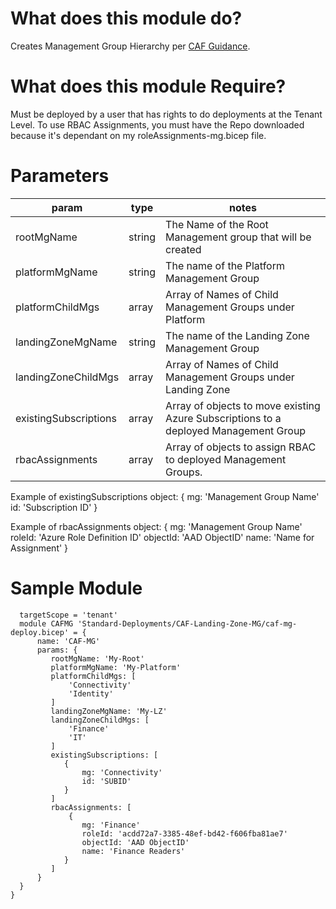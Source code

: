 # What does this module do?
Creates Management Group Hierarchy per [CAF Guidance]("https://docs.microsoft.com/en-us/azure/cloud-adoption-framework/ready/landing-zone/design-area/resource-org-management-groups"). 

# What does this module Require?
Must be deployed by a user that has rights to do deployments at the Tenant Level.  To use RBAC Assignments, you must have the Repo downloaded because it's dependant on my roleAssignments-mg.bicep file.

# Parameters
param | type | notes
------|------|------
rootMgName | string | The Name of the Root Management group that will be created
platformMgName | string | The name of the Platform Management Group
platformChildMgs | array | Array of Names of Child Management Groups under Platform
landingZoneMgName | string | The name of the Landing Zone Management Group
landingZoneChildMgs | array | Array of Names of Child Management Groups under Landing Zone
existingSubscriptions | array | Array of objects to move existing Azure Subscriptions to a deployed Management Group
rbacAssignments | array | Array of objects to assign RBAC to deployed Management Groups.

Example of existingSubscriptions object:
{
    mg: 'Management Group Name'
    id: 'Subscription ID'
}

Example of rbacAssignments object:
{
  mg: 'Management Group Name'
  roleId: 'Azure Role Definition ID'
  objectId: 'AAD ObjectID'
  name: 'Name for Assignment'
}

# Sample Module

```Bicep
  targetScope = 'tenant'
  module CAFMG 'Standard-Deployments/CAF-Landing-Zone-MG/caf-mg-deploy.bicep' = {
      name: 'CAF-MG'
      params: {
         rootMgName: 'My-Root'
         platformMgName: 'My-Platform'
         platformChildMgs: [
             'Connectivity'
             'Identity'
         ]
         landingZoneMgName: 'My-LZ'
         landingZoneChildMgs: [
             'Finance'
             'IT'
         ]
         existingSubscriptions: [
            {
                mg: 'Connectivity'
                id: 'SUBID'
            } 
         ]
         rbacAssignments: [
             {
                mg: 'Finance'
                roleId: 'acdd72a7-3385-48ef-bd42-f606fba81ae7'
                objectId: 'AAD ObjectID'
                name: 'Finance Readers'
            }
         ] 
      }
  }
}
```